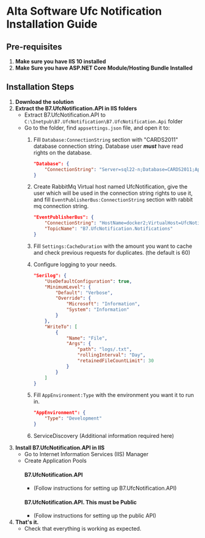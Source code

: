 # Alta Software Ufc Notification Installation Guide

## Pre-requisites
1. **Make sure you have IIS 10 installed**
2. **Make Sure you have ASP.NET Core Module/Hosting Bundle Installed**

## Installation Steps
1. **Download the solution**
2. **Extract the B7.UfcNotification.API in IIS folders**
   - Extract B7.UfcNotification.API to `C:\Inetpub\B7.UfcNotification\B7.UfcNotification.Api` folder
   - Go to the folder, find `appsettings.json` file, and open it to:
      1. Fill `Database:ConnectionString` section with "CARDS2011" database connection string. Database user ***must*** have read rights on the database.

         ```json
         "Database": {
             "ConnectionString": "Server=sql22-n;Database=CARDS2011;Application Name=B7.UfcNotification.Api;TrustServerCertificate=true;Integrated Security=true;"
         }
         ```
      2. Create RabbitMq Virtual host named UfcNotification, give the user which will be used in the connection string rights to use it, and fill `EventPublisherBus:ConnectionString` section with rabbit mq connection string.
         
         ```json
         "EventPublisherBus": {
             "ConnectionString": "HostName=docker2;VirtualHost=UfcNotification;UserName=test;Password=######;ClientProvidedName=B7.UfcNotification.EventPublisher;",
             "TopicName": "B7.UfcNotification.Notifications"
         }
         ```
      3. Fill `Settings:CacheDuration` with the amount you want to cache and check previous requests for duplicates. (the default is 60)
      4. Configure logging to your needs.
         
         ```json
         "Serilog": {
             "UseDefaultConfiguration": true,
             "MinimumLevel": {
                 "Default": "Verbose",
                 "Override": {
                     "Microsoft": "Information",
                     "System": "Information"
                 }
             },
             "WriteTo": [
                 {
                     "Name": "File",
                     "Args": {
                         "path": "logs/.txt",
                         "rollingInterval": "Day",
                         "retainedFileCountLimit": 30
                     }
                 }
             ]
         }
         ```
      5. Fill `AppEnvironment:Type` with the environment you want it to run in.
         
         ```json
         "AppEnvironment": {
             "Type": "Development"
         }
         ```
      6. ServiceDiscovery (Additional information required here)
3. **Install B7.UfcNotification.API in IIS**
   - Go to Internet Information Services (IIS) Manager
   - Create Application Pools
      #### B7.UfcNotification.API
      - (Follow instructions for setting up B7.UfcNotification.API)
      #### B7.UfcNotification.API. **This must be Public**
      - (Follow instructions for setting up the public API)
4. **That's it.**
   - Check that everything is working as expected.
